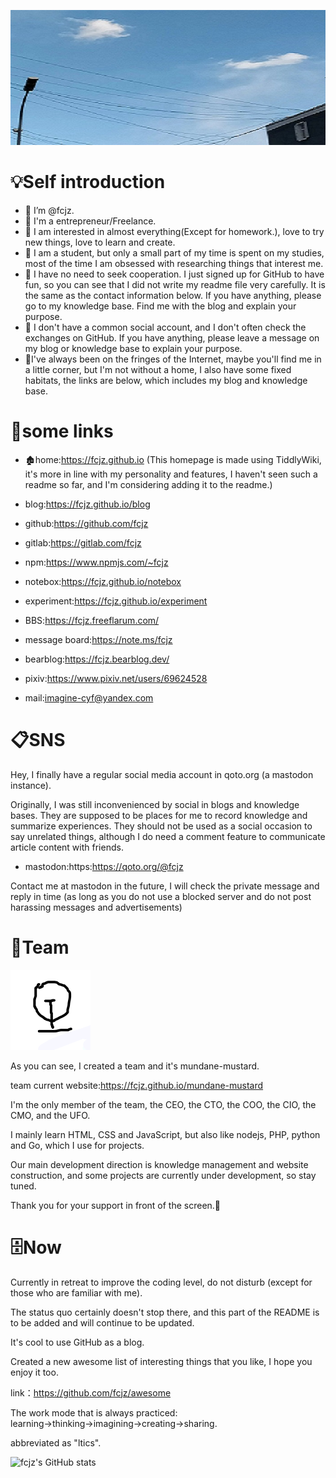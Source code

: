 ![sky](https://github.com/fcjz/fcjz/blob/main/sky.jpg)  

#

# 💡Self introduction

- 📝 I’m @fcjz.
- 🧾 I'm a entrepreneur/Freelance.
- 📑 I am interested in almost everything(Except for homework.), love to try new things, love to learn and create.
- 📄 I am a student, but only a small part of my time is spent on my studies, most of the time I am obsessed with researching things that interest me.
- 📃 I have no need to seek cooperation. I just signed up for GitHub to have fun, so you can see that I did not write my readme file very carefully. It is the same as the contact information below. If you have anything, please go to my knowledge base. Find me with the blog and explain your purpose.
- 📰 I don't have a common social account, and I don't often check the exchanges on GitHub. If you have anything, please leave a message on my blog or knowledge base to explain your purpose.
- 📓I've always been on the fringes of the Internet, maybe you'll find me in a little corner, but I'm not without a home, I also have some fixed habitats, the links are below, which includes my blog and knowledge base.

# 📎some links

- 🏚home:https://fcjz.github.io  (This homepage is made using TiddlyWiki, it's more in line with my personality and features, I haven't seen such a readme so far, and I'm considering adding it to the readme.)

- blog:https://fcjz.github.io/blog

- github:https://github.com/fcjz

- gitlab:https://gitlab.com/fcjz

- npm:https://www.npmjs.com/~fcjz

- notebox:https://fcjz.github.io/notebox

- experiment:https://fcjz.github.io/experiment

- BBS:https://fcjz.freeflarum.com/

- message board:https://note.ms/fcjz

- bearblog:https://fcjz.bearblog.dev/

- pixiv:https://www.pixiv.net/users/69624528

- mail:imagine-cyf@yandex.com

# 📋SNS

Hey, I finally have a regular social media account in qoto.org (a mastodon instance).

Originally, I was still inconvenienced by social in blogs and knowledge bases. They are supposed to be places for me to record knowledge and summarize experiences. They should not be used as a social occasion to say unrelated things, although I do need a comment feature to communicate article content with friends.

- mastodon:https:https://qoto.org/@fcjz

Contact me at mastodon in the future, I will check the private message and reply in time (as long as you do not use a blocked server and do not post harassing messages and advertisements)

# 📌Team

![x](https://github.com/fcjz/fcjz/blob/main/x.png)

As you can see, I created a team and it's mundane-mustard.

team current website:https://fcjz.github.io/mundane-mustard

I'm the only member of the team, the CEO, the CTO, the COO, the CIO, the CMO, and the UFO.

I mainly learn HTML, CSS and JavaScript, but also like nodejs, PHP, python and Go, which I use for projects.

Our main development direction is knowledge management and website construction, and some projects are currently under development, so stay tuned.

Thank you for your support in front of the screen.🙏

# 🗄Now

Currently in retreat to improve the coding level, do not disturb (except for those who are familiar with me).

The status quo certainly doesn't stop there, and this part of the README is to be added and will continue to be updated.

It's cool to use GitHub as a blog.

Created a new awesome list of interesting things that you like, I hope you enjoy it too.

link：https://github.com/fcjz/awesome

The work mode that is always practiced: learning→thinking→imagining→creating→sharing.

abbreviated as "ltics".

![fcjz's GitHub stats](https://github-readme-stats.vercel.app/api?username=fcjz&theme=graywhite&show_icons=false)
